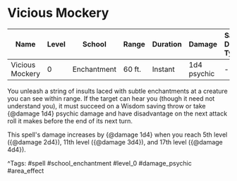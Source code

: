 # Vicious Mockery

| Name | Level | School | Range | Duration | Damage | Save DC & Type |
|------|-------|--------|-------|----------|--------|----------------|
| Vicious Mockery | 0 | Enchantment | 60 ft. | Instant | 1d4 psychic | - |

You unleash a string of insults laced with subtle enchantments at a creature you can see within range. If the target can hear you (though it need not understand you), it must succeed on a Wisdom saving throw or take {@damage 1d4} psychic damage and have disadvantage on the next attack roll it makes before the end of its next turn.

This spell's damage increases by {@damage 1d4} when you reach 5th level ({@damage 2d4}), 11th level ({@damage 3d4}), and 17th level ({@damage 4d4}).

^Tags: #spell #school_enchantment #level_0 #damage_psychic #area_effect